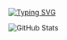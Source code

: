 [![Typing SVG](https://readme-typing-svg.demolab.com?font=Fira+Code&pause=1000&width=435&lines=ML-engineer+%7C+Data+scientist)](https://git.io/typing-svg)

![GitHub Stats](https://github-readme-stats.vercel.app/api?username=maatvej&show_icons=true&theme=synthwave)
